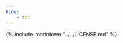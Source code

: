 ```yaml
---
hide:
    - toc
---
```


<!--

If you see this page, you probably meant to visit the other CHANGELOG.md (all caps).

-->

{% include-markdown "../../LICENSE.md" %}

